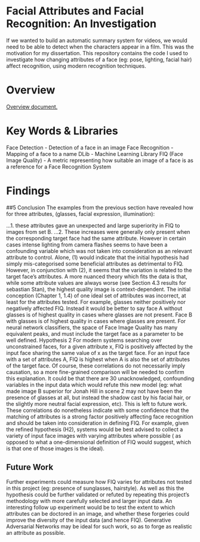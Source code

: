 # Facial Attributes and Facial Recognition: An Investigation
If we wanted to build an automatic summary system for videos, we would need to be able to detect when the characters appear in a film. This was the motivation for my dissertation. This repository contains the code I used to investigate how changing attributes of a face (eg: pose, lighting, facial hair) affect recognition, using modern recognition techniques. 

# Overview
[Overview document.](https://docs.google.com/presentation/d/1URz-3HzZ5AuwvxX-urZ1Ym7lGgBGjNM26xOgB3kEp8M/edit?usp=sharing)

# Key Words & Libraries
Face Detection - Detection of a face in an image
Face Recognition - Mapping of a face to a name
DLib - Machine Learning Library
FIQ (Face Image Quality) - A metric representing how suitable an image of a face is as a reference for a Face Recognition System

# Findings
##5 Conclusion
The examples from the previous section have revealed how for three attributes, (glasses,
facial expression, illumination):

...1. these attributes gave an unexpected and large superiority in FIQ to images from set B.
...2. These increases were generally only present when the corresponding target face had
the same attribute.
However in certain cases intense lighting from camera flashes seems to have been a
confounding variable which was not taken into consideration as an relevant attribute to
control.
Alone, (1) would indicate that the initial hypothesis had simply mis-categorised some
beneficial attributes as detrimental to FIQ. However, in conjunction with (2), it seems that
the variation is related to the target face’s attributes.
A more nuanced theory which fits the data is that, while some attribute values are always
worse (see Section 4.3 results for sebastian Stan), the highest quality image is
context-dependent. The initial conception (Chapter 1, 1.4) of one ideal set of attributes was
incorrect, at least for the attributes tested. For example, glasses neither positively nor
negatively affected FIQ. Instead it would be better to say face A without glasses is of
highest quality in cases where glasses are not present. Face B with glasses is of highest
quality in cases where glasses are present. For neural network classifiers, the space of Face
Image Quality has many equivalent peaks, and must include the target face as a parameter
to be well defined.
Hypothesis 2 For modern systems searching over unconstrained faces, for a given attribute
x, FIQ is positively affected by the input face sharing the same value of x as the target face.
For an input face with a set of attributes A, FIQ is highest when A is also the set of
attributes of the target face.
Of course, these correlations do not necessarily imply causation, so a more fine-grained
comparison will be needed to confirm this explanation. It could be that there are
30
unacknowledged, confounding variables in the input data which would refute this new model
(eg: what made image B superior for Jonah Hill in scene 2 may not have been the presence
of glasses at all, but instead the shadow cast by his facial hair, or the slightly more neutral
facial expression, etc). This is left to future work. These correlations do nonetheless indicate
with some confidence that the matching of attributes is a strong factor positively affecting
face recognition and should be taken into consideration in defining FIQ. For example, given
the refined hypothesis (H2), systems would be best advised to collect a variety of input face
images with varying attributes where possible ( as opposed to what a one-dimensional
definition of FIQ would suggest, which is that one of those images is the ideal).

## Future Work
Further experiments could measure how FIQ varies for attributes not tested in this
project (eg: presence of sunglasses, hairstyle). As well as this the hypothesis could be
further validated or refuted by repeating this project’s methodology with more carefully
selected and larger input data. An interesting follow up
experiment would be to test the extent to which attributes can be doctored in an image, and
whether these forgeries could improve the diversity of the input data (and hence FIQ).
Generative Adversarial Networks may be ideal for such work, so as to forge as realistic an
attribute as possible.
